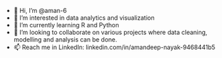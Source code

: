 - 👋 Hi, I’m @aman-6
- 👀 I’m interested in data analytics and visualization
- 🌱 I’m currently learning R and Python
- 💞️ I’m looking to collaborate on various projects where data cleaning, modelling and analysis can be done.
- 📫 Reach me in LinkedIn: linkedin.com/in/amandeep-nayak-9468441b5

<!---
aman-6/aman-6 is a ✨ special ✨ repository because its `README.md` (this file) appears on your GitHub profile.
You can click the Preview link to take a look at your changes.
--->
